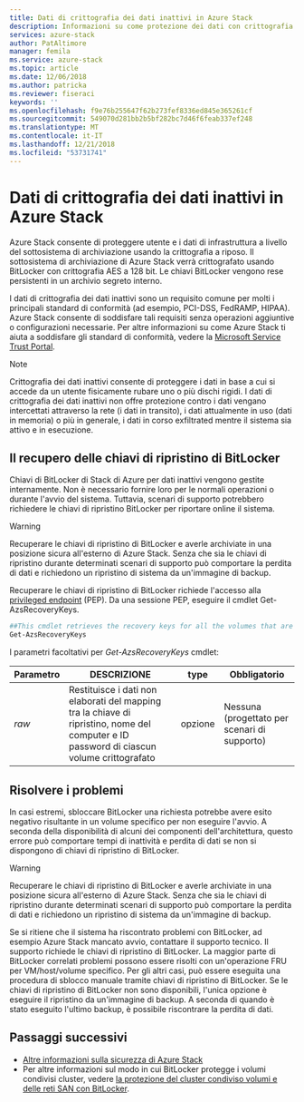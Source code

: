```yaml
---
title: Dati di crittografia dei dati inattivi in Azure Stack
description: Informazioni su come protezione dei dati con crittografia dei dati inattivi in Azure Stack
services: azure-stack
author: PatAltimore
manager: femila
ms.service: azure-stack
ms.topic: article
ms.date: 12/06/2018
ms.author: patricka
ms.reviewer: fiseraci
keywords: ''
ms.openlocfilehash: f9e76b255647f62b273fef8336ed845e365261cf
ms.sourcegitcommit: 549070d281bb2b5bf282bc7d46f6feab337ef248
ms.translationtype: MT
ms.contentlocale: it-IT
ms.lasthandoff: 12/21/2018
ms.locfileid: "53731741"
---
```

# <a name="data-at-rest-encryption-in-azure-stack"></a>Dati di crittografia dei dati inattivi in Azure Stack

Azure Stack consente di proteggere utente e i dati di infrastruttura a livello del sottosistema di archiviazione usando la crittografia a riposo. Il sottosistema di archiviazione di Azure Stack verrà crittografato usando BitLocker con crittografia AES a 128 bit. Le chiavi BitLocker vengono rese persistenti in un archivio segreto interno.

I dati di crittografia dei dati inattivi sono un requisito comune per molti i principali standard di conformità (ad esempio, PCI-DSS, FedRAMP, HIPAA). Azure Stack consente di soddisfare tali requisiti senza operazioni aggiuntive o configurazioni necessarie. Per altre informazioni su come Azure Stack ti aiuta a soddisfare gli standard di conformità, vedere la [Microsoft Service Trust Portal](https://aka.ms/AzureStackCompliance).

> [!NOTE]
> Crittografia dei dati inattivi consente di proteggere i dati in base a cui si accede da un utente fisicamente rubare uno o più dischi rigidi. I dati di crittografia dei dati inattivi non offre protezione contro i dati vengano intercettati attraverso la rete (i dati in transito), i dati attualmente in uso (dati in memoria) o più in generale, i dati in corso exfiltrated mentre il sistema sia attivo e in esecuzione.

## <a name="retrieving-bitlocker-recovery-keys"></a>Il recupero delle chiavi di ripristino di BitLocker

Chiavi di BitLocker di Stack di Azure per dati inattivi vengono gestite internamente. Non è necessario fornire loro per le normali operazioni o durante l'avvio del sistema. Tuttavia, scenari di supporto potrebbero richiedere le chiavi di ripristino BitLocker per riportare online il sistema.  

> [!WARNING]
> Recuperare le chiavi di ripristino di BitLocker e averle archiviate in una posizione sicura all'esterno di Azure Stack. Senza che sia le chiavi di ripristino durante determinati scenari di supporto può comportare la perdita di dati e richiedono un ripristino di sistema da un'immagine di backup.

Recuperare le chiavi di ripristino di BitLocker richiede l'accesso alla [privileged endpoint](azure-stack-privileged-endpoint.md) (PEP). Da una sessione PEP, eseguire il cmdlet Get-AzsRecoveryKeys.

```powershell
##This cmdlet retrieves the recovery keys for all the volumes that are encrypted with BitLocker.
Get-AzsRecoveryKeys
```

I parametri facoltativi per *Get-AzsRecoveryKeys* cmdlet:

| Parametro | DESCRIZIONE | type | Obbligatorio |
|---------|---------|---------|---------|
|*raw* | Restituisce i dati non elaborati del mapping tra la chiave di ripristino, nome del computer e ID password di ciascun volume crittografato  | opzione | Nessuna (progettato per scenari di supporto)|


## <a name="troubleshoot-issues"></a>Risolvere i problemi

In casi estremi, sbloccare BitLocker una richiesta potrebbe avere esito negativo risultante in un volume specifico per non eseguire l'avvio. A seconda della disponibilità di alcuni dei componenti dell'architettura, questo errore può comportare tempi di inattività e perdita di dati se non si dispongono di chiavi di ripristino di BitLocker.

> [!WARNING]
> Recuperare le chiavi di ripristino di BitLocker e averle archiviate in una posizione sicura all'esterno di Azure Stack. Senza che sia le chiavi di ripristino durante determinati scenari di supporto può comportare la perdita di dati e richiedono un ripristino di sistema da un'immagine di backup.

Se si ritiene che il sistema ha riscontrato problemi con BitLocker, ad esempio Azure Stack mancato avvio, contattare il supporto tecnico. Il supporto richiede le chiavi di ripristino di BitLocker. La maggior parte di BitLocker correlati problemi possono essere risolti con un'operazione FRU per VM/host/volume specifico. Per gli altri casi, può essere eseguita una procedura di sblocco manuale tramite chiavi di ripristino di BitLocker. Se le chiavi di ripristino di BitLocker non sono disponibili, l'unica opzione è eseguire il ripristino da un'immagine di backup. A seconda di quando è stato eseguito l'ultimo backup, è possibile riscontrare la perdita di dati.

## <a name="next-steps"></a>Passaggi successivi

- [Altre informazioni sulla sicurezza di Azure Stack](azure-stack-security-foundations.md)
- Per altre informazioni sul modo in cui BitLocker protegge i volumi condivisi cluster, vedere [la protezione del cluster condiviso volumi e delle reti SAN con BitLocker](https://docs.microsoft.com/windows/security/information-protection/bitlocker/protecting-cluster-shared-volumes-and-storage-area-networks-with-bitlocker).